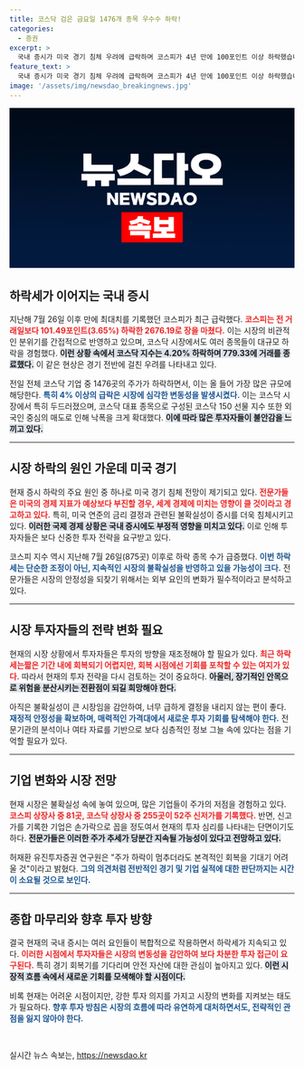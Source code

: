 ```yaml
---
title: 코스닥 검은 금요일 1476개 종목 우수수 하락!
categories:
  - 증권
excerpt: >
  국내 증시가 미국 경기 침체 우려에 급락하며 코스피가 4년 만에 100포인트 이상 하락했습니다. 코스닥도 큰 폭으로 떨어져 역대 두 번째 하락 종목 수를 기록하며 불안한 시장 상황이 이어지고 있습니다.
feature_text: >
  국내 증시가 미국 경기 침체 우려에 급락하며 코스피가 4년 만에 100포인트 이상 하락했습니다. 코스닥도 큰 폭으로 떨어져 역대 두 번째 하락 종목 수를 기록하며 불안한 시장 상황이 이어지고 있습니다.
image: '/assets/img/newsdao_breakingnews.jpg'
---
```


<p><img src="/assets/img/newsdao_breakingnews.jpg" alt="implanttips 속보" /></p>

<h2 data-ke-size="size26">하락세가 이어지는 국내 증시</h2>

<p data-ke-size="size16">지난해 7월 26일 이후 만에 최대치를 기록했던 코스피가 최근 급락했다. <b><span style="color: #ee2323;">코스피는 전 거래일보다 101.49포인트(3.65%) 하락한 2676.19로 장을 마쳤다.</span></b> 이는 시장의 비관적인 분위기를 간접적으로 반영하고 있으며, 코스닥 시장에서도 여러 종목들이 대규모 하락을 경험했다. <b><span style="background-color: #21538527;">이런 상황 속에서 코스닥 지수는 4.20% 하락하며 779.33에 거래를 종료했다.</span></b> 이 같은 현상은 경기 전반에 걸친 우려를 나타내고 있다.</p>

<p data-ke-size="size16">전일 전체 코스닥 기업 중 1476곳의 주가가 하락하면서, 이는 올 들어 가장 많은 규모에 해당한다. <b><span style="color: #1a5490;">특히 4% 이상의 급락은 시장에 심각한 변동성을 발생시켰다.</span></b> 이는 코스닥 시장에서 특히 두드러졌으며, 코스닥 대표 종목으로 구성된 코스닥 150 선물 지수 또한 외국인 중심의 매도로 인해 낙폭을 크게 확대했다. <b><span style="background-color: #21538527;">이에 따라 많은 투자자들이 불안감을 느끼고 있다.</span></b></p>

<hr/>

<h2 data-ke-size="size26">시장 하락의 원인 가운데 미국 경기</h2>

<p data-ke-size="size16">현재 증시 하락의 주요 원인 중 하나로 미국 경기 침체 전망이 제기되고 있다. <b><span style="color: #ee2323;">전문가들은 미국의 경제 지표가 예상보다 부진할 경우, 세계 경제에 미치는 영향이 클 것이라고 경고하고 있다.</span></b> 특히, 미국 연준의 금리 결정과 관련된 불확실성이 증시를 더욱 침체시키고 있다. <b><span style="background-color: #21538527;">이러한 국제 경제 상황은 국내 증시에도 부정적 영향을 미치고 있다.</span></b> 이로 인해 투자자들은 보다 신중한 투자 전략을 요구받고 있다.</p>

<p data-ke-size="size16">코스피 지수 역시 지난해 7월 26일(875곳) 이후로 하락 종목 수가 급증했다. <b><span style="color: #1a5490;">이번 하락세는 단순한 조정이 아닌, 지속적인 시장의 불확실성을 반영하고 있을 가능성이 크다.</span></b> 전문가들은 시장의 안정성을 되찾기 위해서는 외부 요인의 변화가 필수적이라고 분석하고 있다.</p>

<hr/>

<h2 data-ke-size="size26">시장 투자자들의 전략 변화 필요</h2>

<p data-ke-size="size16">현재의 시장 상황에서 투자자들은 투자의 방향을 재조정해야 할 필요가 있다. <b><span style="color: #ee2323;">최근 하락세는짧은 기간 내에 회복되기 어렵지만, 회복 시점에선 기회를 포착할 수 있는 여지가 있다.</span></b> 따라서 현재의 투자 전략을 다시 검토하는 것이 중요하다. <b><span style="background-color: #21538527;">아울러, 장기적인 안목으로 위험을 분산시키는 전환점이 되길 희망해야 한다.</span></b> </p>

<p data-ke-size="size16">아직은 불확실성이 큰 시장임을 감안하여, 너무 급하게 결정을 내리지 않는 편이 좋다. <b><span style="color: #1a5490;">재정적 안정성을 확보하며, 매력적인 가격대에서 새로운 투자 기회를 탐색해야 한다.</span></b> 전문기관의 분석이나 여타 자료를 기반으로 보다 심층적인 정보 그늘 속에 있다는 점을 기억할 필요가 있다.</p>

<hr/>

<h2 data-ke-size="size26">기업 변화와 시장 전망</h2>

<p data-ke-size="size16">현재 시장은 불확실성 속에 놓여 있으며, 많은 기업들이 주가의 저점을 경험하고 있다. <b><span style="color: #ee2323;">코스피 상장사 중 81곳, 코스닥 상장사 중 255곳이 52주 신저가를 기록했다.</span></b> 반면, 신고가를 기록한 기업은 손가락으로 꼽을 정도여서 현재의 투자 심리를 나타내는 단면이기도 하다. <b><span style="background-color: #21538527;">전문가들은 이러한 주가 추세가 당분간 지속될 가능성이 있다고 전망하고 있다.</span></b> </p>

<p data-ke-size="size16">허재환 유진투자증권 연구원은 "주가 하락이 멈추더라도 본격적인 회복을 기대기 어려울 것"이라고 밝혔다. <b><span style="color: #1a5490;">그의 의견처럼 전반적인 경기 및 기업 실적에 대한 판단까지는 시간이 소요될 것으로 보인다.</span></b> </p>

<hr/>

<h2 data-ke-size="size26">종합 마무리와 향후 투자 방향</h2>

<p data-ke-size="size16">결국 현재의 국내 증시는 여러 요인들이 복합적으로 작용하면서 하락세가 지속되고 있다. <b><span style="color: #ee2323;">이러한 시점에서 투자자들은 시장의 변동성을 감안하여 보다 차분한 투자 접근이 요구된다.</span></b> 특히 경기 회복기를 기다리며 안전 자산에 대한 관심이 높아지고 있다. <b><span style="background-color: #21538527;">이런 시장적 흐름 속에서 새로운 기회를 모색해야 할 시점이다.</span></b> </p>

<p data-ke-size="size16">비록 현재는 어려운 시점이지만, 강한 투자 의지를 가지고 시장의 변화를 지켜보는 태도가 필요하다. <b><span style="color: #1a5490;">향후 투자 방침은 시장의 흐름에 따라 유연하게 대처하면서도, 전략적인 관점을 잃지 않아야 한다.</span></b></p>

<p data-ke-size="size16">&nbsp;</p>
실시간 뉴스 속보는, <a href="https://newsdao.kr" rel="dofollow">https://newsdao.kr</a>


